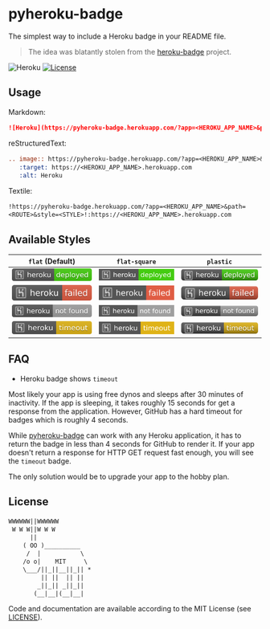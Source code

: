 # pyheroku-badge

The simplest way to include a Heroku badge in your README file.

> The idea was blatantly stolen from the [heroku-badge](https://github.com/pussinboots/heroku-badge) project.

![Heroku](https://pyheroku-badge.herokuapp.com/?app=pyheroku-badge)
[![License](https://img.shields.io/badge/license-MIT-blue.svg)](LICENSE)

## Usage

Markdown:

```markdown
![Heroku](https://pyheroku-badge.herokuapp.com/?app=<HEROKU_APP_NAME>&path=<ROUTE>&style=<STYLE>)
```

reStructuredText:

```rst
.. image:: https://pyheroku-badge.herokuapp.com/?app=<HEROKU_APP_NAME>&path=<ROUTE>&style=<STYLE>
   :target: https://<HEROKU_APP_NAME>.herokuapp.com
   :alt: Heroku
```

Textile:

```textile
!https://pyheroku-badge.herokuapp.com/?app=<HEROKU_APP_NAME>&path=<ROUTE>&style=<STYLE>!:https://<HEROKU_APP_NAME>.herokuapp.com
```

## Available Styles

| `flat` (Default)                                                                   | `flat-square`                                                                                  | `plastic`                                                                                  |
| ---------------------------------------------------------------------------------- | ---------------------------------------------------------------------------------------------- | ------------------------------------------------------------------------------------------ |
| ![Heroku](https://github.com/DenisOH/pyheroku-badge/blob/master/img/deployed.svg)  | ![Heroku](https://github.com/DenisOH/pyheroku-badge/blob/master/img/deployed-flat-square.svg)  | ![Heroku](https://github.com/DenisOH/pyheroku-badge/blob/master/img/deployed-plastic.svg)  |
| ![Heroku](https://github.com/DenisOH/pyheroku-badge/blob/master/img/failed.svg)    | ![Heroku](https://github.com/DenisOH/pyheroku-badge/blob/master/img/failed-flat-square.svg)    | ![Heroku](https://github.com/DenisOH/pyheroku-badge/blob/master/img/failed-plastic.svg)    |
| ![Heroku](https://github.com/DenisOH/pyheroku-badge/blob/master/img/not-found.svg) | ![Heroku](https://github.com/DenisOH/pyheroku-badge/blob/master/img/not-found-flat-square.svg) | ![Heroku](https://github.com/DenisOH/pyheroku-badge/blob/master/img/not-found-plastic.svg) |
| ![Heroku](https://github.com/DenisOH/pyheroku-badge/blob/master/img/timeout.svg)   | ![Heroku](https://github.com/DenisOH/pyheroku-badge/blob/master/img/timeout-flat-square.svg)   | ![Heroku](https://github.com/DenisOH/pyheroku-badge/blob/master/img/timeout-plastic.svg)   |

## FAQ

- Heroku badge shows `timeout`

Most likely your app is using free dynos and sleeps after 30 minutes of inactivity. If the app is sleeping, it takes roughly 15 seconds for get a response from the application. However, GitHub has a hard timeout for badges which is roughly 4 seconds.

While [pyheroku-badge](https://github.com/DenisOH/pyheroku-badge/) can work with any Heroku application, it has to return the badge in less than 4 seconds for GitHub to render it. If your app doesn't return a response for HTTP GET request fast enough, you will see the `timeout` badge.

The only solution would be to upgrade your app to the hobby plan.

## License

```
WWWWWW||WWWWWW
 W W W||W W W
      ||
    ( OO )__________
     /  |           \
    /o o|    MIT     \
    \___/||_||__||_|| *
         || ||  || ||
        _||_|| _||_||
       (__|__|(__|__|
```

Code and documentation are available according to the MIT License (see [LICENSE](LICENSE)).
